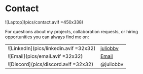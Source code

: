 # Contact

![Laptop](pics/contact.avif =450x338)

For questions about my projects, collaboration requests, or hiring opportunities you can always find me on:

|                                              |                                                   |
|----------------------------------------------|---------------------------------------------------|
|![LinkedIn](pics/linkedin.avif =32x32)        | [juliobbv](https://linkedin.com/in/juliobbv)      |
|![Email](pics/email.avif =32x32)              | [Email](mailto:juliobbv@gmail.com)                |
|![Discord](pics/discord.avif =32x32)          | @juliobbv                                         |
